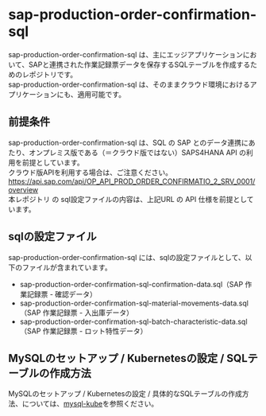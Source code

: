 # sap-production-order-confirmation-sql

sap-production-order-confirmation-sql は、主にエッジアプリケーションにおいて、SAPと連携された作業記録票データを保存するSQLテーブルを作成するためのレポジトリです。  
sap-production-order-confirmation-sql は、そのままクラウド環境におけるアプリケーションにも、適用可能です。  

## 前提条件  
sap-production-order-confirmation-sql は、SQL の SAP とのデータ連携にあたり、オンプレミス版である（＝クラウド版ではない）SAPS4HANA API の利用を前提としています。  
クラウド版APIを利用する場合は、ご注意ください。  
https://api.sap.com/api/OP_API_PROD_ORDER_CONFIRMATIO_2_SRV_0001/overview  
本レポジトリ の sql設定ファイルの内容は、上記URL の API 仕様を前提としています。  

## sqlの設定ファイル

sap-production-order-confirmation-sql には、sqlの設定ファイルとして、以下のファイルが含まれています。  

* sap-production-order-confirmation-sql-confirmation-data.sql（SAP 作業記録票 - 確認データ）  
* sap-production-order-confirmation-sql-material-movements-data.sql（SAP 作業記録票 - 入出庫データ）  
* sap-production-order-confirmation-sql-batch-characteristic-data.sql（SAP 作業記録票 - ロット特性データ）  

## MySQLのセットアップ / Kubernetesの設定 / SQLテーブルの作成方法  

MySQLのセットアップ / Kubernetesの設定 / 具体的なSQLテーブルの作成方法、については、[mysql-kube](https://github.com/latonaio/mysql-kube)を参照ください。  
